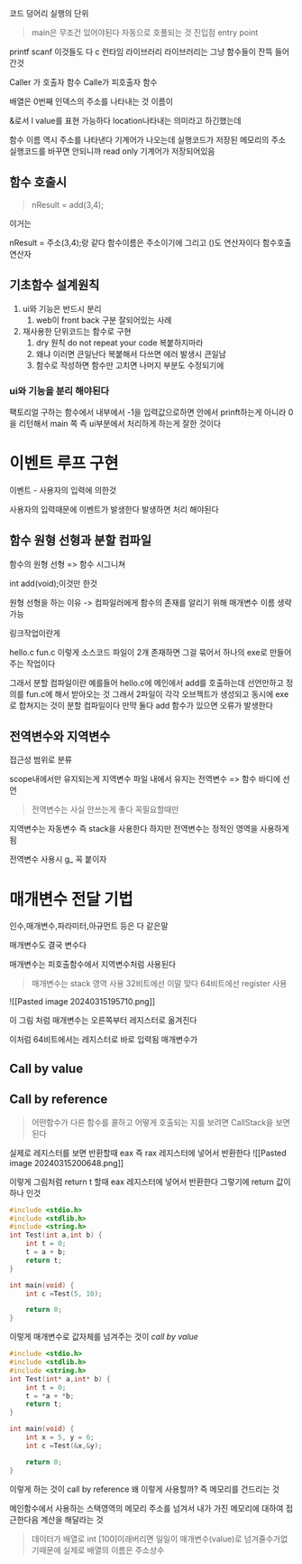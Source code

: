코드 덩어리 실행의 단위

> main은 무조건 있어야된다 자동으로 호풀되는 것 
> 진입점 entry point 

printf scanf 이것들도 다 c 런타임 라이브러리
라이브러리는 그냥 함수들이 잔뜩 들어간것 

Caller 가 호출자 함수
Calle가 피호출자 함수 

배열은 0번째 인덱스의 주소를 나타내는 것 이름이 

&로서 l value를 표현 가능하다 location나타내는 의미라고 하긴했는데

함수 이름 역시 주소를 나타낸다 
기계어가 나오는데 실행코드가 저장된 메모리의 주소 
실행코드를 바꾸면 안되니까 read only 기계어가 저장되어있음 


## 함수 호출시 
> nResult = add(3,4);

이거는 

nResult = 주소(3,4);랑 같다 함수이름은 주소이기에 그리고
()도 연산자이다 함수호출 연산자 

## 기초함수 설계원칙

1. ui와 기능은 반드시 분리 
	1. web이 front back 구분 잘되어있는 사례 
2. 재사용한 단위코드는 함수로 구현 
	1. dry 원칙 do not repeat your code 복붙하지마라 
	2. 왜냐 이러면 큰일난다 복붙해서 다쓰면 에러 발생시 큰일남
	3. 함수로 작성하면 함수만 고치면 나머지 부분도 수정되기에 


### ui와 기능을 분리 해야된다 

팩토리얼 구하는 함수에서 내부에서 -1을 입력값으로하면 안에서 prinft하는게 아니라 0을 리턴해서 main 쪽 즉 ui부분에서 처리하게 하는게 잘한 것이다 


# 이벤트 루프 구현 

이벤트  - 사용자의 입력에 의한것 

사용자의 입력때문에 이벤트가 발생한다 
발생하면 처리 해야된다 
## 함수 원형 선형과 분할 컴파일 

함수의 원형 선형 => 함수 시그니쳐 

int add(void);이것만 한것 

원형 선형을 하는 이유 -> 컴파일러에게 함수의 존재를 알리기 위해 
매개변수 이름 생략 가능 

링크작업이란게 

hello.c fun.c 이렇게 소스코드 파일이 2개 존재하면 그걸 묶어서 하나의 exe로 만들어 주는 작업이다 

그래서 분할 컴파일이란 예를들어 
hello.c에 메인에서 add를 호출하는데 선언만하고 정의를 fun.c에 해서 받아오는 것 그래서 2파일이 각각 오브젝트가 생성되고 동시에 exe로 합쳐지는 것이 분할 컴파일이다
만먁 둘다 add 함수가 있으면 오류가 발생한다 


## 전역변수와 지역변수 

접근성 범위로 분류

scope내에서만 유지되는게 지역변수
파일 내에서 유지는 전역변수 => 함수 바디에 선언 

> 전역변수는 사실 안쓰는게 좋다 꼭필요할때만 

지역변수는 자동변수 즉 stack을 사용한다 
하지만 전역변수는 정적인 영역을 사용하게됨 

전역변수 사용시 g_ 꼭 붙이자 


# 매개변수 전달 기법

인수,매개변수,파라미터,아규먼트 등은 다 같은말 

매개변수도 결국 변수다 

매개변수는 피호출함수에서 지역변수처럼 사용된다 

> 매개변수는 stack 영역 사용 
> 32비트에선 이말 맞다
> 64비트에선 register 사용 

![[Pasted image 20240315195710.png]]

이 그림 처럼 매개변수는 오른쪽부터 레지스터로 옮겨진다 

이처럼 64비트에서는 레지스터로 바로 입력됨 매개변수가 

## Call by value 
## Call by reference 

> 어떤함수가 다른 함수를 콜하고 어떻게 호출되는 지를 보려면 CallStack을 보면된다

 실제로 레지스터를 보면 반환할때
 eax 즉 rax 레지스터에 넣어서 반환한다
 ![[Pasted image 20240315200648.png]]

이렇게 그림처럼 return t 할때 eax 레지스터에 넣어서 반환한다
그렇기에 return 값이 하나 인것 
```c
#include <stdio.h>
#include <stdlib.h>
#include <string.h>
int Test(int a,int b) {
	int t = 0;
	t = a + b;
	return t;
}

int main(void) {
	int c =Test(5, 10);

	return 0;
}
```

이렇게 매개변수로 값자체를 넘겨주는 것이 
*call by value*

```c
#include <stdio.h>
#include <stdlib.h>
#include <string.h>
int Test(int* a,int* b) {
	int t = 0;
	t = *a + *b;
	return t;
}

int main(void) {
	int x = 5, y = 6;
	int c =Test(&x,&y);

	return 0;
}
```

이렇게 하는 것이  call by reference
왜 이렇게 사용할까?
즉 메모리를 건드리는 것 

메인함수에서 사용하는 스택영역의 메모리 주소를 넘겨서 
내가 가진 메모리에 대하여 접근한다음 계산을 해달라는 것 

> 데이터가 배열로 int [100]이래버리면 일일이 매개변수(value)로 넘겨줄수가없기때문에 실제로 배열의 이름은 주소상수 



